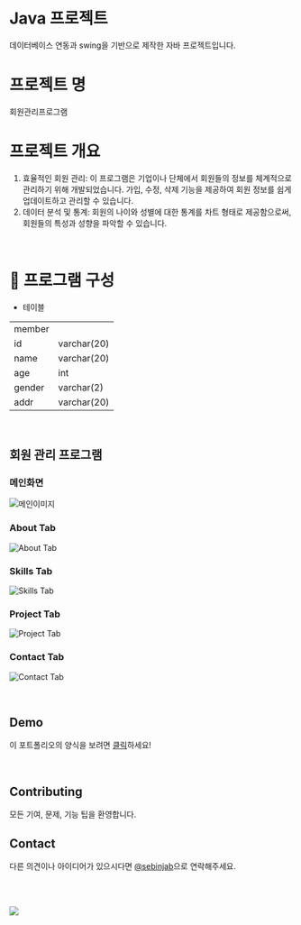 
# Java 프로젝트
데이터베이스 연동과 swing을 기반으로 제작한 자바 프로젝트입니다.

# 프로젝트 명
회원관리프로그램

# 프로젝트 개요
1. 효율적인 회원 관리: 이 프로그램은 기업이나 단체에서 회원들의 정보를 체계적으로 관리하기 위해 개발되었습니다. 가입, 수정, 삭제 기능을 제공하여 회원 정보를 쉽게 업데이트하고 관리할 수 있습니다.
2. 데이터 분석 및 통계: 회원의 나이와 성별에 대한 통계를 차트 형태로 제공함으로써, 회원들의 특성과 성향을 파악할 수 있습니다. 
<br>

# :notebook_with_decorative_cover: 프로그램 구성
- 테이블
<table>
  <tr colspan='2'>
    <td>member</td>
  </tr>
  <tr>
    <td>id</td>
     <td>varchar(20)</td>
  </tr>
    <tr>
    <td>name</td>
     <td>varchar(20)</td>
  </tr>
   <tr>
    <td>age</td>
     <td>int</td>
  </tr>
    <tr>
    <td>gender</td>
     <td>varchar(2)</td>
  </tr>
    <tr>
    <td>addr</td>
     <td>varchar(20)</td>
  </tr>
</table>  

<br>

## 회원 관리 프로그램
### 메인화면
![메인이미지](https://github.com/wkdtpqls/java-member/assets/112832631/26791fe3-7716-4932-a63e-b005a944e408)


### About Tab
![About Tab](https://user-images.githubusercontent.com/112832631/206887334-2a17251e-8462-4db1-a120-6a4e933013b1.png)

### Skills Tab
![Skills Tab](https://user-images.githubusercontent.com/112832631/206887350-929077ce-3970-40f6-ba86-1c644b05137d.png)

### Project Tab
![Project Tab](https://user-images.githubusercontent.com/112832631/206887358-fc6fb02a-1877-4f7a-bd16-6a89b9279df0.png)


### Contact Tab
![Contact Tab](https://user-images.githubusercontent.com/112832631/206887369-8d87b3a0-6312-42aa-a39e-8297d4c29d9b.png)

<br>

## Demo
이 포트폴리오의 양식을 보려면 [클릭](https://startbootstrap.com/theme/stylish-portfolio)하세요!

<br>


## Contributing
모든 기여, 문제, 기능 팁을 환영합니다.

## Contact

다른 의견이나 아이디어가 있으시다면 [@sebinjab](https://twitter.com/)으로 연락해주세요.

<br><br>

<!--footer-->
<div align=left>
<img src="https://capsule-render.vercel.app/api?section=footer&type=waving&color=gradient&customColorList=0,12,21,14,3&height=200&text=Thank%20You&fontSize=50&animation=blink&fontAlignY=70" />	
</div>
